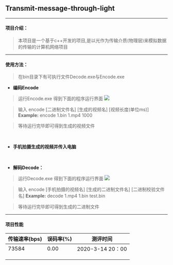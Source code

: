 ## Transmit-message-through-light
----
#### 项目介绍：
> 本项目是一个基于c++开发的项目,是以光作为传输介质(物理层)来模拟数据的传输的计算机网络项目

----
#### 使用方法：

>在bin目录下有可执行文件Decode.exe与Encode.exe

- **编码Encode**

> 运行Encode.exe
>得到下面的程序运行界面
>![](https://pic.downk.cc/item/5e78d2c09dbe9d88c56c5597.png)

> 输入 encode [二进制文件名] [生成的视频名] [视频长度(单位ms)]
> **Example:**
> encode 1.bin 1.mp4 1000

> 等待运行完毕即可得到生成的视频文件

</br>

- **手机拍摄生成的视频并传入电脑**

</br>

- **解码Decode：**
> 运行Decode.exe
>得到下面的程序运行界面
![](https://pic.downk.cc/item/5e78d2cf9dbe9d88c56c6157.png)

> 输入 encode [手机拍摄的视频名] [生成的二进制文件名] [二进制校验文件名]
> **Example:**
> decode 1.mp4 1.bin test.bin

> 等待运行完毕即可得到生成的二进制文件

-----
#### 项目性能
传输速率(bps) | 误码率(%) | 测评时间
---|---|---
73584 | 0.00|2020-3-14 20：00
 | |
  | |
   | |

